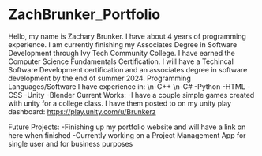# ZachBrunker_Portfolio
Hello, my name is Zachary Brunker. I have about 4 years of programming experience. I am currently finishing my Associates Degree in Software Development through Ivy Tech Community College. I have earned the Computer Science Fundamentals Certification. I will have a Techincal Software Development certification and an associates degree in software development by the end of summer 2024.
Programming Languages/Software I have experience in:
    \n-C++
    \n-C#
    -Python
    -HTML
    -CSS
    -Unity
    -Blender
Current Works:
    -I have a couple simple games created with unity for a  college class. I have them posted to on my unity play dashboard:         https://play.unity.com/u/Brunkerz

Future Projects:
    -Finishing up my portfolio website and will have a link on here when finished
    -Currently working on a Project Management App for single user and for business purposes
